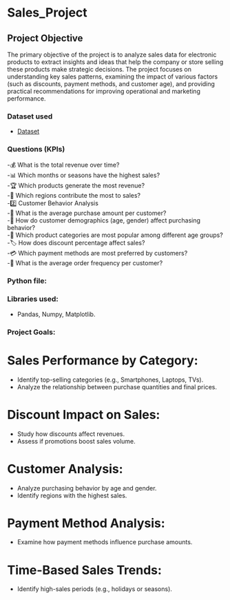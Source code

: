 # Sales_Project
## Project Objective

The primary objective of the project is to analyze sales data for electronic products to extract insights and ideas that help the company or store selling these products make strategic decisions. The project focuses on understanding key sales patterns, examining the impact of various factors (such as discounts, payment methods, and customer age), and providing practical recommendations for improving operational and marketing performance.


### Dataset used
- <a href="https://github.com/DohaNasr115/Sales_Project/blob/main/sales_data.csv">Dataset</a>
### Questions (KPIs)
-💰 What is the total revenue over time?  
-📊 Which months or seasons have the highest sales?  
-🏆 Which products generate the most revenue?  
-📍 Which regions contribute the most to sales?  
-2️⃣ Customer Behavior Analysis  
-🛒 What is the average purchase amount per customer?   
-👤 How do customer demographics (age, gender) affect purchasing behavior?   
-🎯 Which product categories are most popular among different age groups?  
-🏷️ How does discount percentage affect sales?   
-💳 Which payment methods are most preferred by customers?   
-🔄 What is the average order frequency per customer?   

### Python file:

### Libraries used:
- Pandas, Numpy, Matplotlib.

### Project Goals:
# Sales Performance by Category:
- Identify top-selling categories (e.g., Smartphones, Laptops, TVs).
- Analyze the relationship between purchase quantities and final prices.
# Discount Impact on Sales:
- Study how discounts affect revenues.
- Assess if promotions boost sales volume.
# Customer Analysis:
- Analyze purchasing behavior by age and gender.
- Identify regions with the highest sales.
# Payment Method Analysis:
- Examine how payment methods influence purchase amounts.
# Time-Based Sales Trends:
- Identify high-sales periods (e.g., holidays or seasons).






